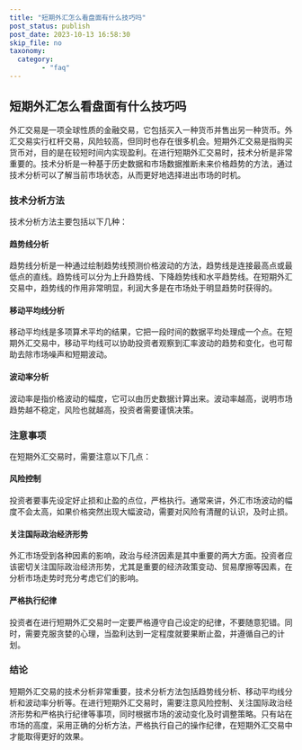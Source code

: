 ```yaml
---
title: "短期外汇怎么看盘面有什么技巧吗"
post_status: publish
post_date: 2023-10-13 16:58:30
skip_file: no
taxonomy:
  category:
        - "faq"
---
```


## 短期外汇怎么看盘面有什么技巧吗

外汇交易是一项全球性质的金融交易，它包括买入一种货币并售出另一种货币。外汇交易实行杠杆交易，风险较高，但同时也存在很多机会。短期外汇交易是指购买货币对，目的是在较短时间内实现盈利。在进行短期外汇交易时，技术分析是非常重要的。技术分析是一种基于历史数据和市场数据推断未来价格趋势的方法，通过技术分析可以了解当前市场状态，从而更好地选择进出市场的时机。

### 技术分析方法

技术分析方法主要包括以下几种：

#### 趋势线分析

趋势线分析是一种通过绘制趋势线预测价格波动的方法，趋势线是连接最高点或最低点的直线。趋势线可以分为上升趋势线、下降趋势线和水平趋势线。在短期外汇交易中，趋势线的作用非常明显，利润大多是在市场处于明显趋势时获得的。

#### 移动平均线分析

移动平均线是多项算术平均的结果，它把一段时间的数据平均处理成一个点。在短期外汇交易中，移动平均线可以协助投资者观察到汇率波动的趋势和变化，也可帮助去除市场噪声和短期波动。

#### 波动率分析

波动率是指价格波动的幅度，它可以由历史数据计算出来。波动率越高，说明市场趋势越不稳定，风险也就越高，投资者需要谨慎决策。

### 注意事项

在短期外汇交易时，需要注意以下几点：

#### 风险控制

投资者要事先设定好止损和止盈的点位，严格执行。通常来讲，外汇市场波动的幅度不会太高，如果价格突然出现大幅波动，需要对风险有清醒的认识，及时止损。

#### 关注国际政治经济形势

外汇市场受到各种因素的影响，政治与经济因素是其中重要的两大方面。投资者应该密切关注国际政治经济形势，尤其是重要的经济政策变动、贸易摩擦等因素，在分析市场走势时充分考虑它们的影响。

#### 严格执行纪律

投资者在进行短期外汇交易时一定要严格遵守自己设定的纪律，不要随意犯错。同时，需要克服贪婪的心理，当盈利达到一定程度就要果断止盈，并遵循自己的计划。

### 结论

短期外汇交易的技术分析非常重要，技术分析方法包括趋势线分析、移动平均线分析和波动率分析等。在进行短期外汇交易时，需要注意风险控制、关注国际政治经济形势和严格执行纪律等事项，同时根据市场的波动变化及时调整策略。只有站在市场的高度，采用正确的分析方法，严格执行自己的操作纪律，在短期外汇交易中才能取得更好的效果。
